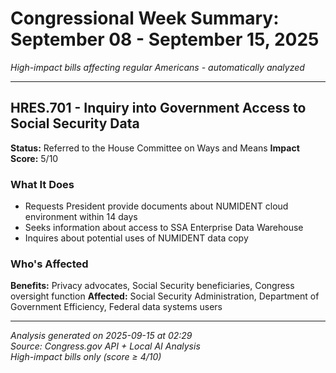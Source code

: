 # Congressional Week Summary: September 08 - September 15, 2025

*High-impact bills affecting regular Americans - automatically analyzed*

---

## HRES.701 - Inquiry into Government Access to Social Security Data

**Status:** Referred to the House Committee on Ways and Means
**Impact Score:** 5/10

### What It Does
- Requests President provide documents about NUMIDENT cloud environment within 14 days
- Seeks information about access to SSA Enterprise Data Warehouse
- Inquires about potential uses of NUMIDENT data copy

### Who's Affected
**Benefits:** Privacy advocates, Social Security beneficiaries, Congress oversight function
**Affected:** Social Security Administration, Department of Government Efficiency, Federal data systems users

---


*Analysis generated on 2025-09-15 at 02:29*  
*Source: Congress.gov API + Local AI Analysis*  
*High-impact bills only (score ≥ 4/10)*
